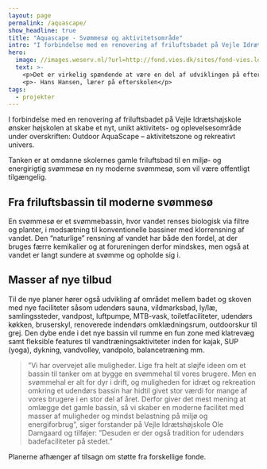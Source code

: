 ```yaml
---
layout: page
permalink: /aquascape/
show_headline: true
title: "Aquascape - Svømmesø og aktivitetsområde"
intro: "I forbindelse med en renovering af friluftsbadet på Vejle Idrætshøjskole ønsker højskolen at skabe et nyt, unikt aktivitets- og oplevelsesområde under overskriften: Outdoor AquaScape – aktivitetszone og rekreativt univers."
hero:
  image: //images.weserv.nl/?url=http://fond.vies.dk/sites/fond-vies.local/files/styles/panopoly_image_full/public/general/hans.jpg?itok=TIEPMR2F&w=200
  text: >-
    <p>Det er virkelig spændende at være en del af udviklingen på efterskolen i øjeblikket. Vi vil være den bedste idrætsefterskole i Danmark, og med mit fag bliver jeg især glad, når jeg kigger ud på, at kunstgræsbanen er blevet renoveret, og at vi har fået lavet en ordentlig atletikbane. Jeg håber, at du vil være med til at støtte op omkring skolen ved at give et bidrag til fonden.</p>
    <p>- Hans Hansen, lærer på efterskolen</p>
tags:
  - projekter
---
```


I forbindelse med en renovering af friluftsbadet på Vejle Idrætshøjskole ønsker højskolen at skabe et nyt, unikt aktivitets- og oplevelsesområde under overskriften: Outdoor AquaScape – aktivitetszone og rekreativt univers.

Tanken er at omdanne skolernes gamle friluftsbad til en miljø- og energirigtig svømmesø en ny moderne svømmesø, som vil være offentligt tilgængelig.

## Fra friluftsbassin til moderne svømmesø

En svømmesø er et svømmebassin, hvor vandet renses biologisk via filtre og planter, i modsætning til konventionelle bassiner med klorrensn­ing af vandet. Den “naturlige” rensning af vandet har både den fordel, at der bruges færre kemikalier og at forureningen derfor mindskes, men også at vandet er langt sundere at svømme og opholde sig i.

## Masser af nye tilbud

Til de nye planer hører også udvikling af området mellem badet og skoven med nye faciliteter såsom udendørs sauna, vildmarksbad, ly/læ, samlingssteder, vandpost, luftpumpe, MTB-vask, toiletfaciliteter, udendørs køkken, bruserskyl, renoverede indendørs omklædningsrum, outdoorskur til grej. Den dybe ende i det nye bassin vil rumme en fun zone med klatrevæg samt fleksible features til vandtræningsaktiviteter inden for kajak, SUP (yoga), dykning, vandvolley, vandpolo, balancetræning mm.

> ”Vi har overvejet alle muligheder. Lige fra helt at sløjfe ideen om et bassin til tanker om at bygge en svømmehal til vores brugere. Men en svømmehal er alt for dyr i drift, og muligheden for idræt og rekreation omkring et udendørs bassin har hidtil givet stor værdi for mange af vores brugere i en stor del af året. Derfor giver det mest mening at omlægge det gamle bassin, så vi skaber en moderne facilitet med masser af muligheder og mindst belastning på miljø og energiforbrug”, siger forstander på Vejle Idrætshøjskole Ole Damgaard og tilføjer: ”Desuden er der også tradition for udendørs badefaciliteter på stedet.”

Planerne afhænger af tilsagn om støtte fra forskellige fonde.
